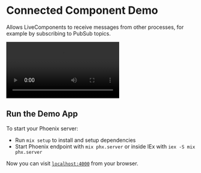 # Connected Component Demo

Allows LiveComponents to receive messages from other processes, for example by subscribing to PubSub topics.

![Demo](./priv/demo.mov)

## Run the Demo App

To start your Phoenix server:

  * Run `mix setup` to install and setup dependencies
  * Start Phoenix endpoint with `mix phx.server` or inside IEx with `iex -S mix phx.server`

Now you can visit [`localhost:4000`](http://localhost:4000) from your browser.
